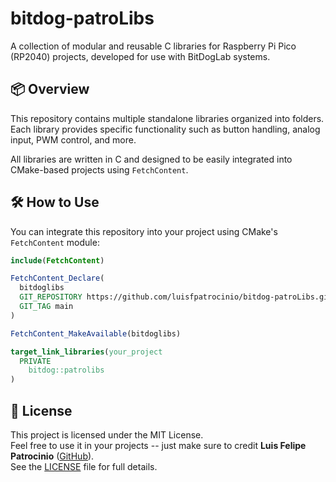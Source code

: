 # bitdog-patroLibs

A collection of modular and reusable C libraries for Raspberry Pi Pico (RP2040) projects, developed for use with BitDogLab systems.

## 📦 Overview

This repository contains multiple standalone libraries organized into folders. Each library provides specific functionality such as button handling, analog input, PWM control, and more.

All libraries are written in C and designed to be easily integrated into CMake-based projects using `FetchContent`.

## 🛠️ How to Use

You can integrate this repository into your project using CMake's `FetchContent` module:

```cmake
include(FetchContent)

FetchContent_Declare(
  bitdoglibs
  GIT_REPOSITORY https://github.com/luisfpatrocinio/bitdog-patroLibs.git
  GIT_TAG main
)

FetchContent_MakeAvailable(bitdoglibs)

target_link_libraries(your_project
  PRIVATE
    bitdog::patrolibs
)
```

## 📄 License

This project is licensed under the MIT License.  
Feel free to use it in your projects -- just make sure to credit **Luis Felipe Patrocinio** ([GitHub](https://github.com/luisfpatrocinio)).  
See the [LICENSE](./LICENSE) file for full details.